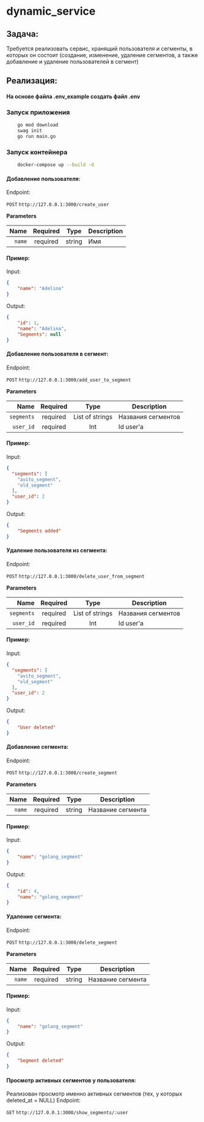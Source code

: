 # dynamic_service
## Задача:

Требуется реализовать сервис, хранящий пользователя и сегменты, в которых он состоит (создание, изменение, удаление сегментов, а также добавление и удаление пользователей в сегмент)

## Реализация:
#### На основе файла .env_example создать файл .env
### Запуск приложения
```bash
	go mod download
	swag init
	go run main.go
```

### Запуск контейнера
```bash
	docker-compose up --build -d
```

#### Добавление пользователя:
Endpoint:
<summary><code>POST</code> <code>http://127.0.0.1:3000/create_user</code></summary>

**Parameters**

|          Name | Required |  Type   | Description                                                                                                                                                           |
| -------------:|:--------:|:-------:| --------------------------------------------------------------------------------------------------------------------------------------------------------------------- |
|     `name` | required | string  | Имя   

#### Пример:

Input:
```json
{
	"name": "Adelina"
}
```

Output:
```json
{
	"id": 1,
	"name": "Adelina",
	"Segments": null
}
```

#### Добавление пользователя в сегмент:
Endpoint:
<summary><code>POST</code> <code>http://127.0.0.1:3000/add_user_to_segment</code></summary>

**Parameters**

|          Name | Required |  Type   | Description                                                                                                                                                           |
| -------------:|:--------:|:-------:| --------------------------------------------------------------------------------------------------------------------------------------------------------------------- |
|     `segments` | required | List of strings  | Названия сегментов   
|     `user_id` | required | Int  | Id user'а

#### Пример:

Input:
```json
{
  "segments": [
    "avito_segment",
    "old_segment"
  ],
  "user_id": 2
}
```

Output:
```json
{
	"Segments added"
}
```


#### Удаление пользователя из сегмента:
Endpoint:
<summary><code>POST</code> <code>http://127.0.0.1:3000/delete_user_from_segment</code></summary>

**Parameters**

|          Name | Required |  Type   | Description                                                                                                                                                           |
| -------------:|:--------:|:-------:| --------------------------------------------------------------------------------------------------------------------------------------------------------------------- |
|     `segments` | required | List of strings  | Названия сегментов   
|     `user_id` | required | Int  | Id user'а

#### Пример:

Input:
```json
{
  "segments": [
    "avito_segment",
    "old_segment"
  ],
  "user_id": 2
}
```

Output:
```json
{
	"User deleted"
}
```

#### Добавление сегмента:
Endpoint:
<summary><code>POST</code> <code>http://127.0.0.1:3000/create_segment</code></summary>

**Parameters**

|          Name | Required |  Type   | Description                                                                                                                                                           |
| -------------:|:--------:|:-------:| --------------------------------------------------------------------------------------------------------------------------------------------------------------------- |
|     `name` | required | string  | Название сегмента   

#### Пример:

Input:
```json
{
	"name": "golang_segment"
}
```

Output:
```json
{
	"id": 4,
	"name": "golang_segment"
}
```

#### Удаление сегмента:
Endpoint:
<summary><code>POST</code> <code>http://127.0.0.1:3000/delete_segment</code></summary>

**Parameters**

|          Name | Required |  Type   | Description                                                                                                                                                           |
| -------------:|:--------:|:-------:| --------------------------------------------------------------------------------------------------------------------------------------------------------------------- |
|     `name` | required | string  | Название сегмента   

#### Пример:

Input:
```json
{
	"name": "golang_segment"
}
```

Output:
```json
{
	"Segment deleted"
}
```

#### Просмотр активных сегментов у пользователя:
Реализован просмотр именно активных сегментов (тех, у которых deleted_at = NULL)
Endpoint:
<summary><code>GET</code> <code>http://127.0.0.1:3000/show_segments/:user<int></code></summary>

